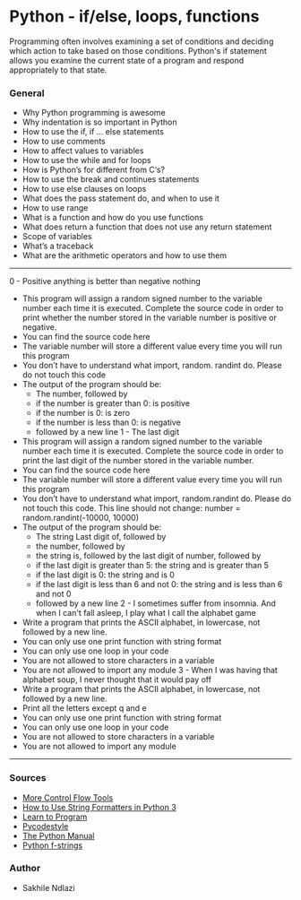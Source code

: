 # Python - if/else, loops, functions
Programming often involves examining a set of conditions and deciding which action to take based on those conditions. Python's if statement allows you examine the current state of a program and respond appropriately to that state.

### General
 * Why Python programming is awesome
 * Why indentation is so important in Python
 * How to use the if, if ... else statements
 * How to use comments
 * How to affect values to variables
 * How to use the while and for loops
 * How is Python’s for different from C‘s?
 * How to use the break and continues statements
 * How to use else clauses on loops
 * What does the pass statement do, and when to use it
 * How to use range
 * What is a function and how do you use functions
 * What does return a function that does not use any return statement
 * Scope of variables
 * What’s a traceback
 * What are the arithmetic operators and how to use them

---

0 - Positive anything is better than negative nothing
 * This program will assign a random signed number to the variable number each time it is executed. Complete the source code in order to print whether the number stored in the variable number is positive or negative.
 * You can find the source code here
 * The variable number will store a different value every time you will run this program
 * You don’t have to understand what import, random. randint do. Please do not touch this code
 * The output of the program should be:
	* The number, followed by
	* if the number is greater than 0: is positive
	* if the number is 0: is zero
	* if the number is less than 0: is negative
	* followed by a new line
1 - The last digit
 * This program will assign a random signed number to the variable number each time it is executed. Complete the source code in order to print the last digit of the number stored in the variable number.
 * You can find the source code here
 * The variable number will store a different value every time you will run this program
 * You don’t have to understand what import, random.randint do. Please do not touch this code. This line should not change: number = random.randint(-10000, 10000)
 * The output of the program should be:
	* The string Last digit of, followed by
	* the number, followed by
	* the string is, followed by the last digit of number, followed by
	* if the last digit is greater than 5: the string and is greater than 5
	* if the last digit is 0: the string and is 0
	* if the last digit is less than 6 and not 0: the string and is less than 6 and not 0
	* followed by a new line
2 - I sometimes suffer from insomnia. And when I can't fall asleep, I play what I call the alphabet game
 * Write a program that prints the ASCII alphabet, in lowercase, not followed by a new line.
 * You can only use one print function with string format
 * You can only use one loop in your code
 * You are not allowed to store characters in a variable
 * You are not allowed to import any module
3 - When I was having that alphabet soup, I never thought that it would pay off
 * Write a program that prints the ASCII alphabet, in lowercase, not followed by a new line.
 * Print all the letters except q and e
 * You can only use one print function with string format
 * You can only use one loop in your code
 * You are not allowed to store characters in a variable
 * You are not allowed to import any module

---
### Sources
 * [More Control Flow Tools](https://docs.python.org/3/tutorial/controlflow.html)
 * [How to Use String Formatters in Python 3](https://www.digitalocean.com/community/tutorials/how-to-use-string-formatters-in-python-3)
 * [Learn to Program](https://www.youtube.com/playlist?list=PLGLfVvz_LVvTn3cK5e6LjhgGiSeVlIRwt)
 * [Pycodestyle](https://pypi.org/project/pycodestyle/)
 * [The Python Manual](https://docs.python.org/3/tutorial/index.html)
 * [Python f-strings](https://realpython.com/python-f-strings/)

### Author
 * Sakhile Ndlazi
